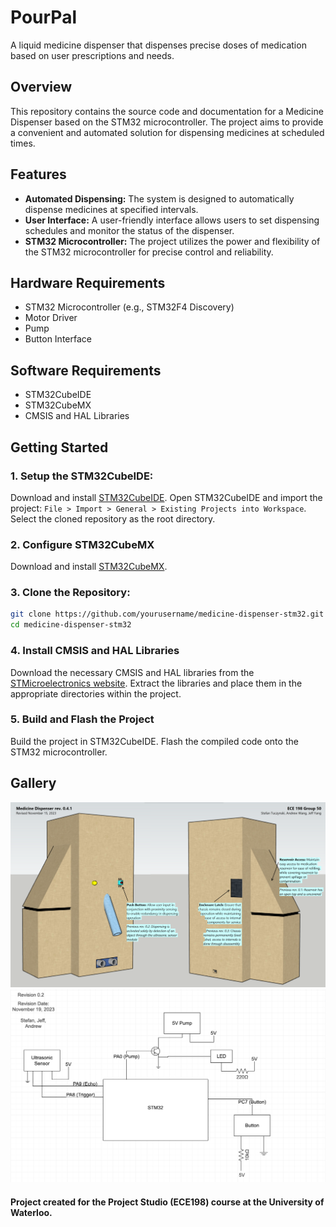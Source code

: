 # PourPal

A liquid medicine dispenser that dispenses precise doses of medication based on user prescriptions and needs.

## Overview

This repository contains the source code and documentation for a Medicine Dispenser based on the STM32 microcontroller. The project aims to provide a convenient and automated solution for dispensing medicines at scheduled times.

## Features

- **Automated Dispensing:** The system is designed to automatically dispense medicines at specified intervals.
- **User Interface:** A user-friendly interface allows users to set dispensing schedules and monitor the status of the dispenser.
- **STM32 Microcontroller:** The project utilizes the power and flexibility of the STM32 microcontroller for precise control and reliability.

## Hardware Requirements

- STM32 Microcontroller (e.g., STM32F4 Discovery)
- Motor Driver
- Pump
- Button Interface

## Software Requirements

- STM32CubeIDE
- STM32CubeMX
- CMSIS and HAL Libraries

## Getting Started

### 1. **Setup the STM32CubeIDE:**
   Download and install [STM32CubeIDE](https://www.st.com/en/development-tools/stm32cubeide.html).
   Open STM32CubeIDE and import the project:
   `File > Import > General > Existing Projects into Workspace`.
   Select the cloned repository as the root directory.

### 2. **Configure STM32CubeMX**
   Download and install [STM32CubeMX](https://www.st.com/en/development-tools/stm32cubemx.html).
   
### 3. **Clone the Repository:**
   ```bash
git clone https://github.com/yourusername/medicine-dispenser-stm32.git
   cd medicine-dispenser-stm32
```
   
### 4. **Install CMSIS and HAL Libraries**
   Download the necessary CMSIS and HAL libraries from the [STMicroelectronics website](https://www.st.com/).
   Extract the libraries and place them in the appropriate directories within the project.

### 5. **Build and Flash the Project**
   Build the project in STM32CubeIDE.
   Flash the compiled code onto the STM32 microcontroller.

## Gallery

![Mechanical](Images/Mechanical.png)
![Electrical](Images/Electrical.png)

#### Project created for the Project Studio (ECE198) course at the University of Waterloo.
